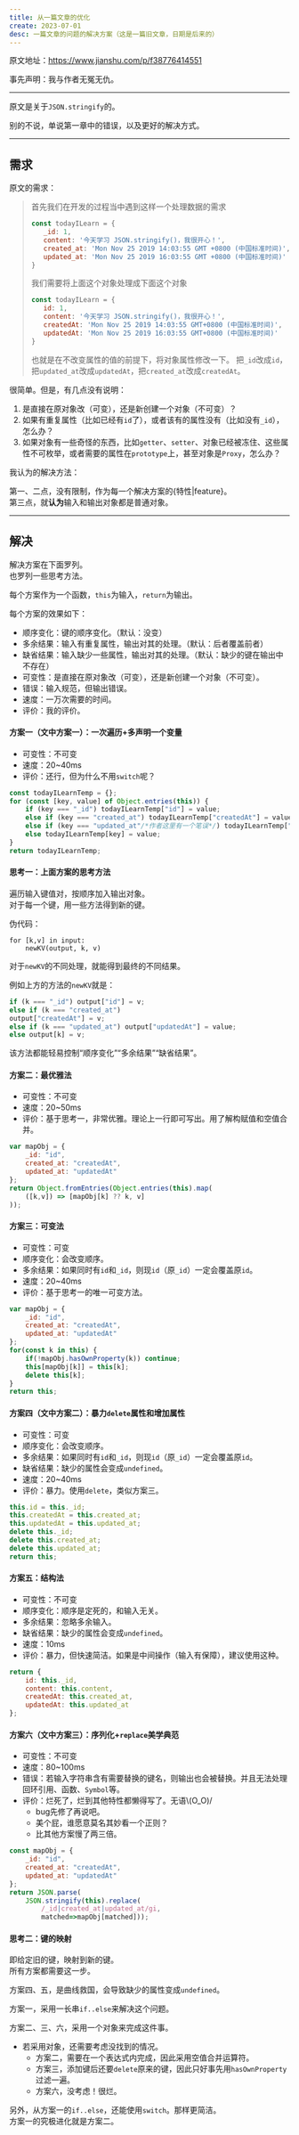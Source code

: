 ```yaml
---
title: 从一篇文章的优化
create: 2023-07-01
desc: 一篇文章的问题的解决方案（这是一篇旧文章，日期是后来的）
---
```


原文地址：<https://www.jianshu.com/p/f38776414551>

事先声明：我与作者无冤无仇。

----

原文是关于`JSON.stringify`的。

别的不说，单说第一章中的错误，以及更好的解决方式。

----

## 需求

原文的需求：

> 首先我们在开发的过程当中遇到这样一个处理数据的需求
>
>```js
>const todayILearn = {
>    _id: 1,
>    content: '今天学习 JSON.stringify()，我很开心！',
>    created_at: 'Mon Nov 25 2019 14:03:55 GMT +0800 (中国标准时间)',
>    updated_at: 'Mon Nov 25 2019 16:03:55 GMT +0800 (中国标准时间)'
>}
>```
> 我们需要将上面这个对象处理成下面这个对象
>
>```js
>const todayILearn = {
>    id: 1,
>    content: '今天学习 JSON.stringify()，我很开心！',
>    createdAt: 'Mon Nov 25 2019 14:03:55 GMT+0800 (中国标准时间)',
>    updatedAt: 'Mon Nov 25 2019 16:03:55 GMT+0800 (中国标准时间)'
>}
>```
>
>也就是在不改变属性的值的前提下，将对象属性修改一下。 把`_id`改成`id`，把`updated_at`改成`updatedAt`，把`created_at`改成`createdAt`。

很简单。但是，有几点没有说明：

1. 是直接在原对象改（可变），还是新创建一个对象（不可变）？
1. 如果有重复属性（比如已经有`id`了），或者该有的属性没有（比如没有`_id`），怎么办？
1. 如果对象有一些奇怪的东西，比如`getter`、`setter`、对象已经被冻住、这些属性不可枚举，或者需要的属性在`prototype`上，甚至对象是`Proxy`，怎么办？

我认为的解决方法：

第一、二点，没有限制，作为每一个解决方案的{特性|feature}。  
第三点，就**认为**输入和输出对象都是普通对象。

----

## 解决

解决方案在下面罗列。  
也罗列一些思考方法。

每个方案作为一个函数，`this`为输入，`return`为输出。

每个方案的效果如下：

- 顺序变化：键的顺序变化。（默认：没变）
- 多余结果：输入有重复属性，输出对其的处理。（默认：后者覆盖前者）
- 缺省结果：输入缺少一些属性，输出对其的处理。（默认：缺少的键在输出中不存在）
- 可变性：是直接在原对象改（可变），还是新创建一个对象（不可变）。
- 错误：输入规范，但输出错误。
- 速度：一万次需要的时间。
- 评价：我的评价。

#### 方案一（文中方案一）：一次遍历+多声明一个变量

- 可变性：不可变
- 速度：20~40ms
- 评价：还行，但为什么不用`switch`呢？

```js
const todayILearnTemp = {};
for (const [key, value] of Object.entries(this)) {
    if (key === "_id") todayILearnTemp["id"] = value;
    else if (key === "created_at") todayILearnTemp["createdAt"] = value;
    else if (key === "updated_at"/*作者这里有一个笔误*/) todayILearnTemp["updatedAt"] = value;
    else todayILearnTemp[key] = value;
}
return todayILearnTemp;
```

#### 思考一：上面方案的思考方法

遍历输入键值对，按顺序加入输出对象。  
对于每一个键，用一些方法得到新的键。

伪代码：

```
for [k,v] in input:
    newKV(output, k, v)
```

对于`newKV`的不同处理，就能得到最终的不同结果。

例如上方的方法的`newKV`就是：

```js
if (k === "_id") output["id"] = v;
else if (k === "created_at") 
output["createdAt"] = v;
else if (k === "updated_at") output["updatedAt"] = value;
else output[k] = v;
```

该方法都能轻易控制“顺序变化”“多余结果”“缺省结果”。

#### 方案二：最优雅法

- 可变性：不可变
- 速度：20~50ms
- 评价：基于思考一，非常优雅。理论上一行即可写出。用了解构赋值和空值合并。

```js
var mapObj = {
	_id: "id",
	created_at: "createdAt",
	updated_at: "updatedAt"
};
return Object.fromEntries(Object.entries(this).map(
	([k,v]) => [mapObj[k] ?? k, v]
));
```

#### 方案三：可变法

- 可变性：可变
- 顺序变化：会改变顺序。
- 多余结果：如果同时有`id`和`_id`，则现`id`（原`_id`）一定会覆盖原`id`。
- 速度：20~40ms
- 评价：基于思考一的唯一可变方法。

```js
var mapObj = {
	_id: "id",
	created_at: "createdAt",
	updated_at: "updatedAt"
};
for(const k in this) {
	if(!mapObj.hasOwnProperty(k)) continue;
	this[mapObj[k]] = this[k];
	delete this[k];
}
return this;
```

#### 方案四（文中方案二）：暴力`delete`属性和增加属性

- 可变性：可变
- 顺序变化：会改变顺序。
- 多余结果：如果同时有`id`和`_id`，则现`id`（原`_id`）一定会覆盖原`id`。
- 缺省结果：缺少的属性会变成`undefined`。
- 速度：20~40ms
- 评价：暴力。使用`delete`，类似方案三。

```js
this.id = this._id;
this.createdAt = this.created_at;
this.updatedAt = this.updated_at;
delete this._id;
delete this.created_at;
delete this.updated_at;
return this;
```

#### 方案五：结构法

- 可变性：不可变
- 顺序变化：顺序是定死的，和输入无关。
- 多余结果：忽略多余输入。
- 缺省结果：缺少的属性会变成`undefined`。
- 速度：10ms
- 评价：暴力，但快速简洁。如果是中间操作（输入有保障），建议使用这种。

```js
return {
	id: this._id,
	content: this.content,
	createdAt: this.created_at,
	updatedAt: this.updated_at
};
```

#### 方案六（文中方案三）：序列化+`replace`美学典范

- 可变性：不可变
- 速度：80~100ms
- 错误：若输入字符串含有需要替换的键名，则输出也会被替换。并且无法处理回环引用、函数、`Symbol`等。
- 评价：烂死了，烂到其他特性都懒得写了。无语\\(O_O)/
    - bug先修了再说吧。
    - 美个屁，谁愿意莫名其妙看一个正则？
    - 比其他方案慢了两三倍。

```js
const mapObj = {
	_id: "id",
	created_at: "createdAt",
	updated_at: "updatedAt"
};
return JSON.parse(
	JSON.stringify(this).replace(
		/_id|created_at|updated_at/gi,
		matched=>mapObj[matched]));
```

#### 思考二：键的映射

即给定旧的键，映射到新的键。  
所有方案都需要这一步。

方案四、五，是曲线救国，会导致缺少的属性变成`undefined`。

方案一，采用一长串`if..else`来解决这个问题。

方案二、三、六，采用一个对象来完成这件事。

- 若采用对象，还需要考虑没找到的情况。
    - 方案二，需要在一个表达式内完成，因此采用空值合并运算符。
    - 方案三，添加键后还要`delete`原来的键，因此只好事先用`hasOwnProperty`过滤一遍。
    - 方案六，没考虑！很烂。

另外，从方案一的`if..else`，还能使用`switch`。那样更简洁。  
方案一的究极进化就是方案二。